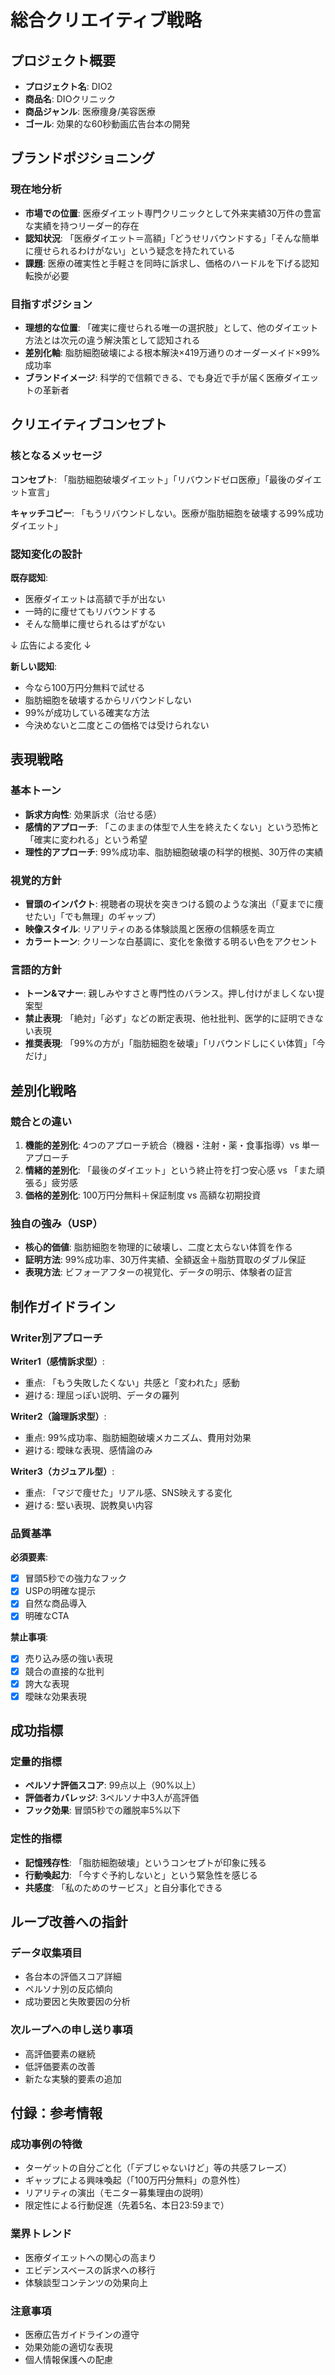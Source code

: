 # 総合クリエイティブ戦略

## プロジェクト概要
- **プロジェクト名**: DIO2
- **商品名**: DIOクリニック
- **商品ジャンル**: 医療痩身/美容医療
- **ゴール**: 効果的な60秒動画広告台本の開発

## ブランドポジショニング

### 現在地分析
- **市場での位置**: 医療ダイエット専門クリニックとして外来実績30万件の豊富な実績を持つリーダー的存在
- **認知状況**: 「医療ダイエット＝高額」「どうせリバウンドする」「そんな簡単に痩せられるわけがない」という疑念を持たれている
- **課題**: 医療の確実性と手軽さを同時に訴求し、価格のハードルを下げる認知転換が必要

### 目指すポジション
- **理想的な位置**: 「確実に痩せられる唯一の選択肢」として、他のダイエット方法とは次元の違う解決策として認知される
- **差別化軸**: 脂肪細胞破壊による根本解決×419万通りのオーダーメイド×99%成功率
- **ブランドイメージ**: 科学的で信頼できる、でも身近で手が届く医療ダイエットの革新者

## クリエイティブコンセプト

### 核となるメッセージ
**コンセプト**: 「脂肪細胞破壊ダイエット」「リバウンドゼロ医療」「最後のダイエット宣言」

**キャッチコピー**: 「もうリバウンドしない。医療が脂肪細胞を破壊する99%成功ダイエット」

### 認知変化の設計
**既存認知**:
- 医療ダイエットは高額で手が出ない
- 一時的に痩せてもリバウンドする
- そんな簡単に痩せられるはずがない

↓ 広告による変化 ↓

**新しい認知**:
- 今なら100万円分無料で試せる
- 脂肪細胞を破壊するからリバウンドしない
- 99%が成功している確実な方法
- 今決めないと二度とこの価格では受けられない

## 表現戦略

### 基本トーン
- **訴求方向性**: 効果訴求（治せる感）
- **感情的アプローチ**: 「このままの体型で人生を終えたくない」という恐怖と「確実に変われる」という希望
- **理性的アプローチ**: 99%成功率、脂肪細胞破壊の科学的根拠、30万件の実績

### 視覚的方針
- **冒頭のインパクト**: 視聴者の現状を突きつける鏡のような演出（「夏までに痩せたい」「でも無理」のギャップ）
- **映像スタイル**: リアリティのある体験談風と医療の信頼感を両立
- **カラートーン**: クリーンな白基調に、変化を象徴する明るい色をアクセント

### 言語的方針
- **トーン&マナー**: 親しみやすさと専門性のバランス。押し付けがましくない提案型
- **禁止表現**: 「絶対」「必ず」などの断定表現、他社批判、医学的に証明できない表現
- **推奨表現**: 「99%の方が」「脂肪細胞を破壊」「リバウンドしにくい体質」「今だけ」

## 差別化戦略

### 競合との違い
1. **機能的差別化**: 4つのアプローチ統合（機器・注射・薬・食事指導）vs 単一アプローチ
2. **情緒的差別化**: 「最後のダイエット」という終止符を打つ安心感 vs 「また頑張る」疲労感
3. **価格的差別化**: 100万円分無料＋保証制度 vs 高額な初期投資

### 独自の強み（USP）
- **核心的価値**: 脂肪細胞を物理的に破壊し、二度と太らない体質を作る
- **証明方法**: 99%成功率、30万件実績、全額返金＋脂肪買取のダブル保証
- **表現方法**: ビフォーアフターの視覚化、データの明示、体験者の証言

## 制作ガイドライン

### Writer別アプローチ
**Writer1（感情訴求型）**:
- 重点: 「もう失敗したくない」共感と「変われた」感動
- 避ける: 理屈っぽい説明、データの羅列

**Writer2（論理訴求型）**:
- 重点: 99%成功率、脂肪細胞破壊メカニズム、費用対効果
- 避ける: 曖昧な表現、感情論のみ

**Writer3（カジュアル型）**:
- 重点: 「マジで痩せた」リアル感、SNS映えする変化
- 避ける: 堅い表現、説教臭い内容

### 品質基準
**必須要素**:
- [x] 冒頭5秒での強力なフック
- [x] USPの明確な提示
- [x] 自然な商品導入
- [x] 明確なCTA

**禁止事項**:
- [x] 売り込み感の強い表現
- [x] 競合の直接的な批判
- [x] 誇大な表現
- [x] 曖昧な効果表現

## 成功指標

### 定量的指標
- **ペルソナ評価スコア**: 99点以上（90%以上）
- **評価者カバレッジ**: 3ペルソナ中3人が高評価
- **フック効果**: 冒頭5秒での離脱率5%以下

### 定性的指標
- **記憶残存性**: 「脂肪細胞破壊」というコンセプトが印象に残る
- **行動喚起力**: 「今すぐ予約しないと」という緊急性を感じる
- **共感度**: 「私のためのサービス」と自分事化できる

## ループ改善への指針

### データ収集項目
- 各台本の評価スコア詳細
- ペルソナ別の反応傾向
- 成功要因と失敗要因の分析

### 次ループへの申し送り事項
- 高評価要素の継続
- 低評価要素の改善
- 新たな実験的要素の追加

## 付録：参考情報

### 成功事例の特徴
- ターゲットの自分ごと化（「デブじゃないけど」等の共感フレーズ）
- ギャップによる興味喚起（「100万円分無料」の意外性）
- リアリティの演出（モニター募集理由の説明）
- 限定性による行動促進（先着5名、本日23:59まで）

### 業界トレンド
- 医療ダイエットへの関心の高まり
- エビデンスベースの訴求への移行
- 体験談型コンテンツの効果向上

### 注意事項
- 医療広告ガイドラインの遵守
- 効果効能の適切な表現
- 個人情報保護への配慮